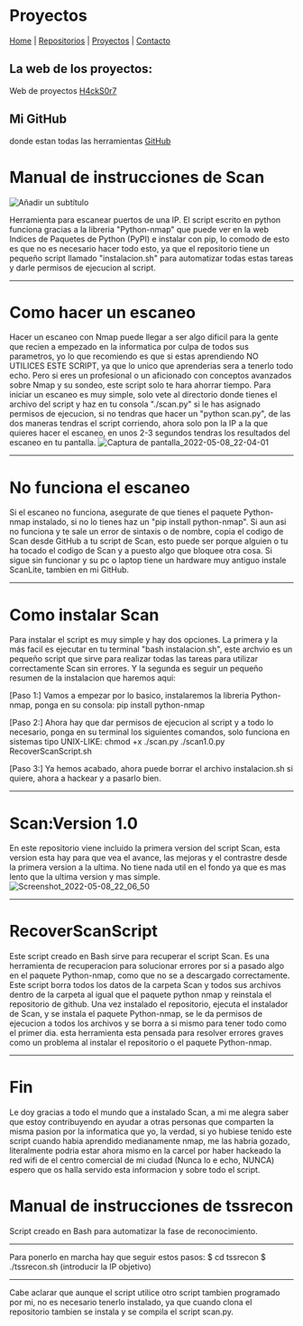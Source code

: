 # Proyectos
[Home](index.md) | [Repositorios](repositorios) | [Proyectos](proyectos) | [Contacto](contacto)

## La web de los proyectos:
Web de proyectos [H4ckS0r7](https://h4cks0r7.github.io/)

## Mi GitHub 
donde estan todas las herramientas [GitHub](https://github.com/S3RGI09?tab=repositories)

# Manual de instrucciones de Scan
![Añadir un subtítulo](https://user-images.githubusercontent.com/96842235/167315668-5b6290ae-3acd-451e-abb4-10b2fd353a23.png)

Herramienta para escanear puertos de una IP. El script escrito en python funciona gracias a la libreria "Python-nmap" que puede ver en la web Indices de Paquetes de Python (PyPI) e instalar con pip, lo comodo de esto es que no es necesario hacer todo esto, ya que el repositorio tiene un pequeño script llamado "instalacion.sh" para automatizar todas estas tareas y darle permisos de ejecucion al script.

---------------------------------------------------------------------------------------------------------------------------------------------------------

# Como hacer un escaneo
Hacer un escaneo con Nmap puede llegar a ser algo dificil para la gente que recien a empezado en la informatica por culpa de todos sus parametros, yo lo que recomiendo es que si estas aprendiendo NO UTILICES ESTE SCRIPT, ya que lo unico que aprenderias sera a tenerlo todo echo. Pero si eres un profesional o un aficionado con conceptos avanzados sobre Nmap y su sondeo, este script solo te hara ahorrar tiempo. Para iniciar un escaneo es muy simple, solo vete al directorio donde tienes el archivo del script y haz en tu consola "./scan.py" si le has asignado permisos de ejecucion, si no tendras que hacer un "python scan.py", de las dos maneras tendras el script corriendo, ahora solo pon la IP a la que quieres hacer el escaneo, en unos 2-3 segundos tendras los resultados del escaneo en tu pantalla.
![Captura de pantalla_2022-05-08_22-04-01](https://user-images.githubusercontent.com/96842235/167313797-12f5d574-fc3d-4f9b-85e2-3de28296440d.png)

---------------------------------------------------------------------------------------------------------------------------------------------------------

# No funciona el escaneo
Si el escaneo no funciona, asegurate de que tienes el paquete Python-nmap instalado, si no lo tienes haz un "pip install python-nmap".
Si aun asi no funciona y te sale un error de sintaxis o de nombre, copia el codigo de Scan desde GitHub a tu script de Scan, esto puede ser porque alguien o tu ha tocado el codigo de Scan y a puesto algo que bloquee otra cosa.
Si sigue sin funcionar y su pc o laptop tiene un hardware muy antiguo instale ScanLite, tambien en mi GitHub.

---------------------------------------------------------------------------------------------------------------------------------------------------------

# Como instalar Scan
Para instalar el script es muy simple y hay dos opciones. La primera y la más facil es ejecutar en tu terminal "bash instalacion.sh", este archvio es un pequeño script que sirve para realizar todas las tareas para utilizar correctamente Scan sin errores. Y la segunda es seguir un pequeño resumen de la instalacion que haremos aqui:

[Paso 1:] Vamos a empezar por lo basico, instalaremos la libreria Python-nmap, ponga en su consola: pip install python-nmap

[Paso 2:] Ahora hay que dar permisos de ejecucion al script y a todo lo necesario, ponga en su terminal los siguientes comandos, solo funciona en sistemas tipo UNIX-LIKE: chmod +x ./scan.py ./scan1.0.py RecoverScanScript.sh

[Paso 3:] Ya hemos acabado, ahora puede borrar el archivo instalacion.sh si quiere, ahora a hackear y a pasarlo bien.

---------------------------------------------------------------------------------------------------------------------------------------------------------

# Scan:Version 1.0
En este repositorio viene incluido la primera version del script Scan, esta version esta hay para que vea el avance, las mejoras y el contrastre desde la primera version a la ultima. No tiene nada util en el fondo ya que es mas lento que la ultima version y mas simple.
![Screenshot_2022-05-08_22_06_50](https://user-images.githubusercontent.com/96842235/167313912-a427bd67-7291-485b-89b2-b244dcc247f3.png)

---------------------------------------------------------------------------------------------------------------------------------------------------------

# RecoverScanScript
Este script creado en Bash sirve para recuperar el script Scan. Es una herramienta de recuperacion para solucionar errores por si a pasado algo en el paquete Python-nmap, como que no se a descargado correctamente. Este script borra todos los datos de la carpeta Scan y todos sus archivos dentro de la carpeta al igual que el paquete python nmap y reinstala el repositorio de github. Una vez instalado el repositorio, ejecuta el instalador de Scan, y se instala el paquete Python-nmap, se le da permisos de ejecucion a todos los archivos y se borra a si mismo para tener todo como el primer dia. esta herramienta esta pensada para resolver errores graves como un problema al instalar el repositorio o el paquete Python-nmap.

---------------------------------------------------------------------------------------------------------------------------------------------------------

# Fin
Le doy gracias a todo el mundo que a instalado Scan, a mi me alegra saber que estoy contribuyendo en ayudar a otras personas que comparten la misma pasion por la informatica que yo, la verdad, si yo hubiese tenido este script cuando habia aprendido medianamente nmap, me las habria gozado, literalmente podria estar ahora mismo en la carcel por haber hackeado la red wifi de el centro comercial de mi ciudad (Nunca lo e echo, NUNCA) espero que os halla servido esta informacion y sobre todo el script.




# Manual de instrucciones de tssrecon
Script creado en Bash para automatizar la fase de reconocimiento.

-----------------------------------------------------------------------------------------------------------------------------------------------------------

Para ponerlo en marcha hay que seguir estos pasos:
$ cd tssrecon
$ ./tssrecon.sh (introducir la IP objetivo)

-----------------------------------------------------------------------------------------------------------------------------------------------------------

Cabe aclarar que aunque el script utilice otro script tambien programado por mi, no es necesario tenerlo instalado, ya que cuando clona el repositorio tambien se instala y se compila el script scan.py.
